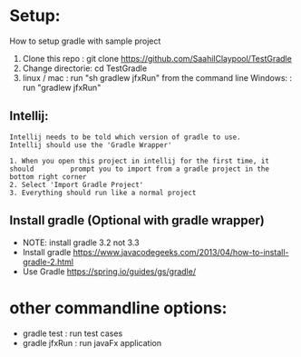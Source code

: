 Setup: 
======

How to setup gradle with sample project

1. Clone this repo  : git clone https://github.com/SaahilClaypool/TestGradle
2. Change directorie: cd TestGradle
3. linux / mac      : run "sh gradlew jfxRun" from the command line
   Windows:         : run "gradlew jfxRun"

## Intellij: 
    Intellij needs to be told which version of gradle to use. 
    Intellij should use the 'Gradle Wrapper'
    
    1. When you open this project in intellij for the first time, it should         prompt you to import from a gradle project in the bottom right corner
    2. Select 'Import Gradle Project'
    3. Everything should run like a normal project



##
## Install gradle (Optional with gradle wrapper)
 * NOTE: install gradle 3.2 not 3.3 
 * Install gradle https://www.javacodegeeks.com/2013/04/how-to-install-gradle-2.html 
 * Use Gradle https://spring.io/guides/gs/gradle/


# other commandline options: 
* gradle test : run test cases
* gradle jfxRun : run javaFx application
